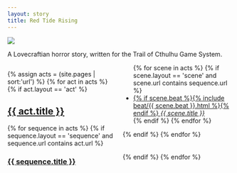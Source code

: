 ```yaml
---
layout: story
title: Red Tide Rising
---
```


<img src="{{site.baseurl}}/assets/logo.png" style="margin-left:auto; margin-right:auto; display:block;">

A Lovecraftian horror story, written for the Trail of Cthulhu Game System.

<div style="-webkit-column-count:2; -moz-column-count:2; column-count:2;">

{% assign acts = (site.pages | sort:'url') %}
{% for act in acts %}
  {% if act.layout == 'act' %}
    <section style="column-break-inside: avoid;">
    <h2><a href="{{ site.baseurl }}{{ act.url }}"><strong>{{ act.title }}</strong></a></h2>
    {% for sequence in acts %}
      {% if sequence.layout == 'sequence' and sequence.url contains act.url %}
        <h3><a href="{{ site.baseurl }}{{ sequence.url }}">{{ sequence.title }}</a></h3>
        <ul class="fa-ul">
        {% for scene in acts %}
          {% if scene.layout == 'scene' and scene.url contains sequence.url %}
            <li><a href="{{ site.baseurl }}{{ scene.url }}">
            <span class="beat">
            {% if scene.beat %}{% include beat/{{ scene.beat }}.html %}{% endif %}
            </span>
            <i>{{ scene.title }}</i></a></li>
          {% endif %}
          {% endfor %}
        </ul>
      {% endif %}
      {% endfor %}
      </section>
      <br>
      <br>
  {% endif %}
{% endfor %}


</div>


<!--

For #s

{% if act.act %}Act {{act.act |plus:1 }} : {% endif %}

{% if sequence.seq %}Sequence {{ sequence.seq | plus:1 }} : {% endif %}

{% if scene.scene %}Scene {{ scene.scene | plus:1 }} : {% endif %}


-->



